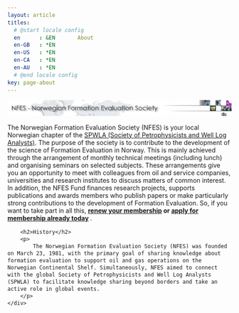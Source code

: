 ```yaml
---
layout: article
titles:
  # @start locale config
  en      : &EN       About
  en-GB   : *EN
  en-US   : *EN
  en-CA   : *EN
  en-AU   : *EN
  # @end locale config
key: page-about
---
```

<div>
        <img src="assets/images/TITTEL_NFES.jpg" alt="NFES">
        <p>
            The Norwegian Formation Evaluation Society (NFES) is your local Norwegian chapter
            of the <a target="_blank" href="http://www.spwla.org/">SPWLA (Society of Petrophysicists and Well Log Analysts)</a>. The purpose of
            the society is to contribute to the development of the science of Formation Evaluation
            in Norway. This is mainly achieved through the arrangement of monthly technical
            meetings (including lunch) and organising seminars on selected subjects. These arrangements
            give you an opportunity to meet with colleagues from oil and service companies,
            universities and research institutes to discuss matters of common interest. In addition,
            the NFES Fund finances research projects, supports publications and awards members
            who publish papers or make particularly strong contributions to the development
            of Formation Evaluation. 
            So, if you want to take part in all this, 
            <b>
            <a href="/signup.html">renew your membership</a>
            or 
            <a href="/signup.html">apply for membership already today</a>
            </b>.
            </p>

        <h2>History</h2>
        <p>
            The Norwegian Formation Evaluation Society (NFES) was founded on March 23, 1981, with the primary goal of sharing knowledge about formation evaluation to support oil and gas operations on the Norwegian Continental Shelf. Simultaneously, NFES aimed to connect with the global Society of Petrophysicists and Well Log Analysts (SPWLA) to facilitate knowledge sharing beyond borders and take an active role in global events.
        </p>
    </div>